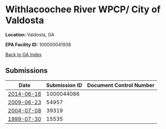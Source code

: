 # Withlacoochee River WPCP/ City of Valdosta

**Location:** Valdosta, GA

**EPA Facility ID:** 100000041938

[Back to GA Index](../../index.md)

## Submissions

| Date | Submission ID | Document Control Number |
|------|--------------|-------------------------|
| [2014-06-16](submissions/1000044086.md) | 1000044086 |  |
| [2009-06-23](submissions/54957.md) | 54957 |  |
| [2004-07-08](submissions/39319.md) | 39319 |  |
| [1999-07-30](submissions/15535.md) | 15535 |  |
